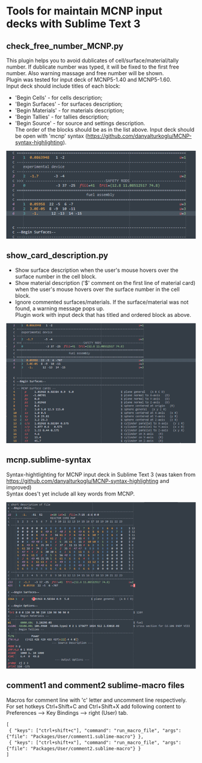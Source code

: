 # Tools for maintain MCNP input decks with Sublime Text 3

## check_free_number_MCNP.py 
  This plugin helps you to avoid dublicates of
cell/surface/material/tally number. If dublicate number was typed, it
will be fixed to the first free number. Also warning massage and free
number will be shown.  
  Plugin was tested for input deck of MCNP5-1.40 and MCNP5-1.60.  
Input deck should include titles of each block:
- 'Begin Cells' - for cells description;
- 'Begin Surfaces' - for surfaces description;
- 'Begin Materials' - for materials description;
- 'Begin Tallies' - for tallies description;
- 'Begin Source' - for source and settings description.  
  The order of the blocks should be as in the list above.
  Input deck should be open with 'mcnp' syntax
(https://github.com/danyalturkoglu/MCNP-syntax-highlighting). 

![](demonstration/gif/check_cell_number_demo.gif)

## show_card_description.py
- Show surface description when the user's mouse hovers over the surface
number in the cell block.
- Show material description ('$' comment on the first line of material card)
when the user's mouse hovers over the surface number in the cell block. 
- Ignore commented surfaces/materials. If the surface/material was not found, 
a warning message pops up.  
  Plugin work with input deck that has titled and ordered block as above.

![](demonstration/gif/show_card_description_demo.gif)

## mcnp.sublime-syntax
  Syntax-hightlighting for MCNP input deck in Sublime Text 3
(was taken from https://github.com/danyalturkoglu/MCNP-syntax-highlighting
and improved)  
  Syntax does't yet include all key words from MCNP.
  
![](demonstration/images/syntax_highlighting_demo.png)  

## comment1 and comment2 sublime-macro files
  Macros for comment line with 'c' letter and uncomment line respectively.
  For set hotkeys Ctrl+Shift+C and Ctrl+Shift+X add following content to Preferences --> Key Bindings --> right (User) tab.
  ```
  [
   { "keys": ["ctrl+shift+c"], "command": "run_macro_file", "args": {"file": "Packages/User/comment1.sublime-macro"} },
   { "keys": ["ctrl+shift+x"], "command": "run_macro_file", "args": {"file": "Packages/User/comment2.sublime-macro"} }
  ]
  ```
 

